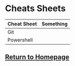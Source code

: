 # Cheats Sheets

| Cheat Sheet | Something |
|-------------|-----------|
| Git         |           |
| Powershell  |           |


## [Return to Homepage](../README.md)